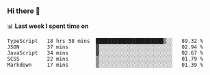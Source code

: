 ### Hi there 👋

<!--
**DBvc/DBvc** is a ✨ _special_ ✨ repository because its `README.md` (this file) appears on your GitHub profile.

Here are some ideas to get you started:

- 🔭 I’m currently working on ...
- 🌱 I’m currently learning ...
- 👯 I’m looking to collaborate on ...
- 🤔 I’m looking for help with ...
- 💬 Ask me about ...
- 📫 How to reach me: ...
- 😄 Pronouns: ...
- ⚡ Fun fact: ...
-->

📊 **Last week I spent time on**
<!--START_SECTION:waka-->
```text
TypeScript   18 hrs 58 mins  ██████████████████████▒░░   89.32 % 
JSON         37 mins         ▓░░░░░░░░░░░░░░░░░░░░░░░░   02.94 % 
JavaScript   34 mins         ▓░░░░░░░░░░░░░░░░░░░░░░░░   02.67 % 
SCSS         22 mins         ▒░░░░░░░░░░░░░░░░░░░░░░░░   01.79 % 
Markdown     17 mins         ▒░░░░░░░░░░░░░░░░░░░░░░░░   01.39 % 
```
<!--END_SECTION:waka-->
